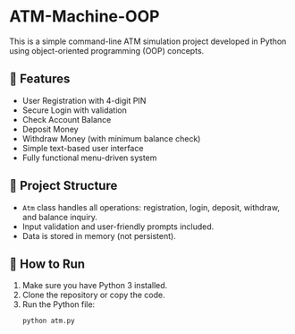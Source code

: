 # ATM-Machine-OOP

This is a simple command-line ATM simulation project developed in Python using object-oriented programming (OOP) concepts.

## 🔧 Features

- User Registration with 4-digit PIN
- Secure Login with validation
- Check Account Balance
- Deposit Money
- Withdraw Money (with minimum balance check)
- Simple text-based user interface
- Fully functional menu-driven system

## 📁 Project Structure

- `Atm` class handles all operations: registration, login, deposit, withdraw, and balance inquiry.
- Input validation and user-friendly prompts included.
- Data is stored in memory (not persistent).

## 🚀 How to Run

1. Make sure you have Python 3 installed.
2. Clone the repository or copy the code.
3. Run the Python file:
   ```bash
   python atm.py
